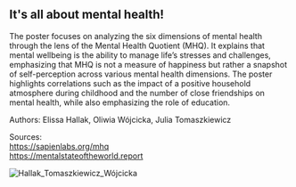 ## It's all about mental health!
The poster focuses on analyzing the six dimensions of mental health through the lens of the Mental Health Quotient (MHQ). It explains that mental wellbeing is the ability to manage life’s stresses and challenges, emphasizing that MHQ is not a measure of happiness but rather a snapshot of self-perception across various mental health dimensions. 
The poster highlights correlations such as the impact of a positive household atmosphere during childhood and the number of close friendships on mental health, while also emphasizing the role of education.

Authors:
Elissa Hallak,
Oliwia Wójcicka,
Julia Tomaszkiewicz

Sources:     
https://sapienlabs.org/mhq     
https://mentalstateoftheworld.report

![Hallak_Tomaszkiewicz_Wójcicka](https://github.com/user-attachments/assets/09424a26-6a13-49ee-a820-503520b6b241)


